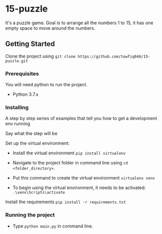 # 15-puzzle

It's a puzzle game. Goal is to arrange all the numbers 1 to 15, it has one empty space to move around the numbers.

## Getting Started

Clone the project using `git clone https://github.com/towfiq046/15-puzzle.git`

### Prerequisites

You will need python to run the project.

* Python 3.7.x

### Installing

A step by step series of examples that tell you how to get a development env running

Say what the step will be

Set up the virtual environment:

* Install the virtual environment `pip install virtualenv`
* Navigate to the project folder in command line using `cd <folder_directory>`.
* Put this command to create the virtual environment `virtualenv venv`

* To begin using the virtual environment, it needs to be activated:
`.\venv\Scripts\activate`

Install the requirements
`pip install -r requirements.txt`

### Running the project

* Type `python main.py` in command line.
